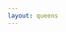 ```yaml
---
layout: queens
---
```


<div class="grid" style="--rows: 10; --cols: 10">
    <div class="cell color-2" onclick="handleCellClick(this)"></div>
    <div class="cell color-2" onclick="handleCellClick(this)"></div>
    <div class="cell color-2" onclick="handleCellClick(this)"></div>
    <div class="cell color-2" onclick="handleCellClick(this)"></div>
    <div class="cell color-2" onclick="handleCellClick(this)"></div>
    <div class="cell color-2" onclick="handleCellClick(this)"></div>
    <div class="cell color-2" onclick="handleCellClick(this)"></div>
    <div class="cell color-2" onclick="handleCellClick(this)"></div>
    <div class="cell color-2" onclick="handleCellClick(this)"></div>
    <div class="cell color-2" onclick="handleCellClick(this)"></div>
    <div class="cell color-2" onclick="handleCellClick(this)"></div>
    <div class="cell color-2" onclick="handleCellClick(this)"></div>
    <div class="cell color-5" onclick="handleCellClick(this)"></div>
    <div class="cell color-5" onclick="handleCellClick(this)"></div>
    <div class="cell color-5" onclick="handleCellClick(this)"></div>
    <div class="cell color-2" onclick="handleCellClick(this)"></div>
    <div class="cell color-0" onclick="handleCellClick(this)"></div>
    <div class="cell color-2" onclick="handleCellClick(this)"></div>
    <div class="cell color-2" onclick="handleCellClick(this)"></div>
    <div class="cell color-2" onclick="handleCellClick(this)"></div>
    <div class="cell color-2" onclick="handleCellClick(this)"></div>
    <div class="cell color-3" onclick="handleCellClick(this)"></div>
    <div class="cell color-5" onclick="handleCellClick(this)"></div>
    <div class="cell color-9" onclick="handleCellClick(this)"></div>
    <div class="cell color-9" onclick="handleCellClick(this)"></div>
    <div class="cell color-9" onclick="handleCellClick(this)"></div>
    <div class="cell color-0" onclick="handleCellClick(this)"></div>
    <div class="cell color-0" onclick="handleCellClick(this)"></div>
    <div class="cell color-0" onclick="handleCellClick(this)"></div>
    <div class="cell color-0" onclick="handleCellClick(this)"></div>
    <div class="cell color-2" onclick="handleCellClick(this)"></div>
    <div class="cell color-3" onclick="handleCellClick(this)"></div>
    <div class="cell color-5" onclick="handleCellClick(this)"></div>
    <div class="cell color-5" onclick="handleCellClick(this)"></div>
    <div class="cell color-5" onclick="handleCellClick(this)"></div>
    <div class="cell color-9" onclick="handleCellClick(this)"></div>
    <div class="cell color-0" onclick="handleCellClick(this)"></div>
    <div class="cell color-0" onclick="handleCellClick(this)"></div>
    <div class="cell color-0" onclick="handleCellClick(this)"></div>
    <div class="cell color-0" onclick="handleCellClick(this)"></div>
    <div class="cell color-2" onclick="handleCellClick(this)"></div>
    <div class="cell color-3" onclick="handleCellClick(this)"></div>
    <div class="cell color-5" onclick="handleCellClick(this)"></div>
    <div class="cell color-9" onclick="handleCellClick(this)"></div>
    <div class="cell color-9" onclick="handleCellClick(this)"></div>
    <div class="cell color-9" onclick="handleCellClick(this)"></div>
    <div class="cell color-1" onclick="handleCellClick(this)"></div>
    <div class="cell color-1" onclick="handleCellClick(this)"></div>
    <div class="cell color-1" onclick="handleCellClick(this)"></div>
    <div class="cell color-0" onclick="handleCellClick(this)"></div>
    <div class="cell color-2" onclick="handleCellClick(this)"></div>
    <div class="cell color-3" onclick="handleCellClick(this)"></div>
    <div class="cell color-5" onclick="handleCellClick(this)"></div>
    <div class="cell color-5" onclick="handleCellClick(this)"></div>
    <div class="cell color-5" onclick="handleCellClick(this)"></div>
    <div class="cell color-9" onclick="handleCellClick(this)"></div>
    <div class="cell color-1" onclick="handleCellClick(this)"></div>
    <div class="cell color-6" onclick="handleCellClick(this)"></div>
    <div class="cell color-6" onclick="handleCellClick(this)"></div>
    <div class="cell color-6" onclick="handleCellClick(this)"></div>
    <div class="cell color-3" onclick="handleCellClick(this)"></div>
    <div class="cell color-3" onclick="handleCellClick(this)"></div>
    <div class="cell color-3" onclick="handleCellClick(this)"></div>
    <div class="cell color-9" onclick="handleCellClick(this)"></div>
    <div class="cell color-9" onclick="handleCellClick(this)"></div>
    <div class="cell color-9" onclick="handleCellClick(this)"></div>
    <div class="cell color-1" onclick="handleCellClick(this)"></div>
    <div class="cell color-1" onclick="handleCellClick(this)"></div>
    <div class="cell color-1" onclick="handleCellClick(this)"></div>
    <div class="cell color-6" onclick="handleCellClick(this)"></div>
    <div class="cell color-3" onclick="handleCellClick(this)"></div>
    <div class="cell color-7" onclick="handleCellClick(this)"></div>
    <div class="cell color-3" onclick="handleCellClick(this)"></div>
    <div class="cell color-7" onclick="handleCellClick(this)"></div>
    <div class="cell color-8" onclick="handleCellClick(this)"></div>
    <div class="cell color-7" onclick="handleCellClick(this)"></div>
    <div class="cell color-1" onclick="handleCellClick(this)"></div>
    <div class="cell color-6" onclick="handleCellClick(this)"></div>
    <div class="cell color-6" onclick="handleCellClick(this)"></div>
    <div class="cell color-6" onclick="handleCellClick(this)"></div>
    <div class="cell color-3" onclick="handleCellClick(this)"></div>
    <div class="cell color-7" onclick="handleCellClick(this)"></div>
    <div class="cell color-3" onclick="handleCellClick(this)"></div>
    <div class="cell color-7" onclick="handleCellClick(this)"></div>
    <div class="cell color-8" onclick="handleCellClick(this)"></div>
    <div class="cell color-7" onclick="handleCellClick(this)"></div>
    <div class="cell color-1" onclick="handleCellClick(this)"></div>
    <div class="cell color-1" onclick="handleCellClick(this)"></div>
    <div class="cell color-1" onclick="handleCellClick(this)"></div>
    <div class="cell color-6" onclick="handleCellClick(this)"></div>
    <div class="cell color-3" onclick="handleCellClick(this)"></div>
    <div class="cell color-7" onclick="handleCellClick(this)"></div>
    <div class="cell color-7" onclick="handleCellClick(this)"></div>
    <div class="cell color-7" onclick="handleCellClick(this)"></div>
    <div class="cell color-7" onclick="handleCellClick(this)"></div>
    <div class="cell color-7" onclick="handleCellClick(this)"></div>
    <div class="cell color-4" onclick="handleCellClick(this)"></div>
    <div class="cell color-6" onclick="handleCellClick(this)"></div>
    <div class="cell color-6" onclick="handleCellClick(this)"></div>
    <div class="cell color-6" onclick="handleCellClick(this)"></div>
</div>
